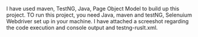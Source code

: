 I have used maven, TestNG, Java, Page Object Model to build up this project.
TO run this project, you need Java, maven and testNG, Selenuium Webdriver set up in your machine. I have attached a screeshot
regarding the code execution and console output and testng-ruslt.xml.
